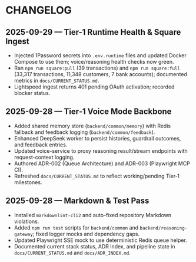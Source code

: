 # CHANGELOG

## 2025-09-29 — Tier-1 Runtime Health & Square Ingest

- Injected 1Password secrets into `.env.runtime` files and updated Docker Compose to use them; voice/reasoning health checks now green.
- Ran `npm run square:pull` (39 transactions) and `npm run square:full` (33,317 transactions, 11,348 customers, 7 bank accounts); documented metrics in `docs/CURRENT_STATUS.md`.
- Lightspeed ingest returns 401 pending OAuth activation; recorded blocker status.

## 2025-09-28 — Tier‑1 Voice Mode Backbone

- Added shared memory store (`backend/common/memory`) with Redis fallback and feedback logging (`backend/common/feedback`).
- Enhanced DeepSeek worker to persist histories, guardrail outcomes, and feedback entries.
- Updated voice-service to proxy reasoning result/stream endpoints with request-context logging.
- Authored ADR-002 (Queue Architecture) and ADR-003 (Playwright MCP CI).
- Refreshed `docs/CURRENT_STATUS.md` to reflect working/pending Tier‑1 milestones.

## 2025-09-28 — Markdown & Test Pass

- Installed `markdownlint-cli2` and auto-fixed repository Markdown violations.
- Added `npm run test` scripts for `backend/common` and `backend/reasoning-gateway`; fixed logger mocks and dependency gaps.
- Updated Playwright SSE mock to use deterministic Redis queue helper.
- Documented current stack status, ADR index, and pipeline state in `docs/CURRENT_STATUS.md` and `docs/ADR_INDEX.md`.

<!-- Last verified: 2025-10-02 -->
